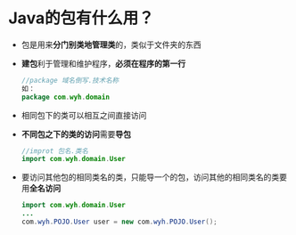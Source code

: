 # Java的包有什么用？

* 包是用来**分门别类地管理类**的，类似于文件夹的东西

* **建包**利于管理和维护程序，**必须在程序的第一行**

  ```java
  //package 域名倒写.技术名称
  如：
  package com.wyh.domain
  ```

* 相同包下的类可以相互之间直接访问

* **不同包之下的类的访问**需要**导包**

  ```java
  //improt 包名.类名
  import com.wyh.domain.User
  ```

* 要访问其他包的相同类名的类，只能导一个的包，访问其他的相同类名的类要用**全名访问**

  ```java
  import com.wyh.domain.User
  ...
  com.wyh.POJO.User user = new com.wyh.POJO.User();
  ```

  